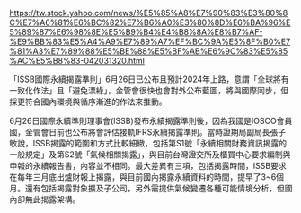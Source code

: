 

https://tw.stock.yahoo.com/news/%E5%85%A8%E7%90%83%E3%80%8C%E7%A6%81%E6%BC%82%E7%B6%A0%E3%80%8D%E6%BA%96%E5%89%87%E6%98%8E%E5%B9%B4%E4%B8%8A%E8%B7%AF-%E9%BB%83%E5%A4%A9%E7%89%A7%EF%BC%9A%E5%8F%B0%E7%81%A3%E7%89%88%E5%BE%88%E5%BF%AB%E6%9C%83%E5%85%AC%E5%B8%83-042031320.html

「ISSB國際永續揭露準則」6月26日已公布且預計2024年上路，意謂「全球將有一致化作法」且「避免漂綠」，金管會很快也會對外公布藍圖，將與國際同步，但採更符合國內環境與循序漸進的作法來推動。

6月26日國際永續準則理事會(ISSB)發布永續揭露準則後，因為我國是IOSCO會員國，金管會日前也公布將會評估接軌IFRS永續揭露準則。當時證期局副局長張子敏說，ISSB揭露的範圍和方式比較細緻，包括第S1號「永續相關財務資訊揭露的一般規定」及第S2號「氣候相關揭露」，與目前台灣證交所及櫃買中心要求編制與申報的永續報告書，內容並不相同。最大差異有三項，包括揭露時間，ISSB要求在每年三月底出爐財報上揭露，與目前國內揭露永續資料的時間，提早了3~6個月。還有包括揭露對象擴及子公司，另外需提供氣候變遷各種可能情境分析，但國內卻無此揭露架構。

